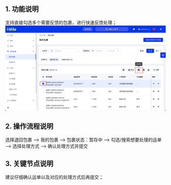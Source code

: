 
## 1. 功能说明
支持直接勾选多个需要反馈的包裹，进行快速反馈处理；
![avatar](../imgs/12.png)


## 2. 操作流程说明
选择退回包裹 —> 我的包裹 —> 包裹状态：暂存中 —> 勾选/搜索想要处理的运单 —> 选择处理方式 —> 确认处理方式并提交


## 3. 关键节点说明
建议仔细确认运单以及对应的处理方式后再提交；
